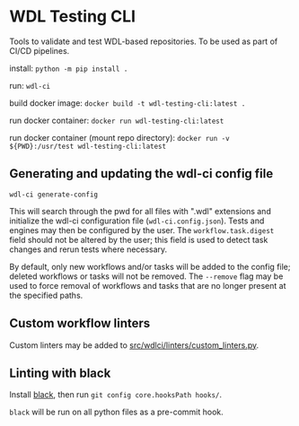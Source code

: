 # WDL Testing CLI

Tools to validate and test WDL-based repositories. To be used as part of CI/CD pipelines.

install: `python -m pip install .`

run: `wdl-ci`

build docker image: `docker build -t wdl-testing-cli:latest .`

run docker container: `docker run wdl-testing-cli:latest`

run docker container (mount repo directory): `docker run -v ${PWD}:/usr/test wdl-testing-cli:latest`


## Generating and updating the wdl-ci config file

`wdl-ci generate-config`

This will search through the pwd for all files with ".wdl" extensions and initialize the wdl-ci configuration file (`wdl-ci.config.json`). Tests and engines may then be configured by the user. The `workflow.task.digest` field should not be altered by the user; this field is used to detect task changes and rerun tests where necessary.

By default, only new workflows and/or tasks will be added to the config file; deleted workflows or tasks will not be removed. The `--remove` flag may be used to force removal of workflows and tasks that are no longer present at the specified paths.


## Custom workflow linters

Custom linters may be added to [src/wdlci/linters/custom_linters.py](src/wdlci/linters/custom_linters.py).


## Linting with black

Install [black](https://github.com/psf/black), then run `git config core.hooksPath hooks/`.

`black` will be run on all python files as a pre-commit hook.
